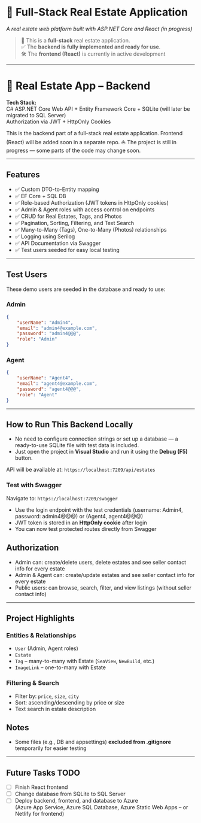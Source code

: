 # 🏡 Full-Stack Real Estate Application  
*A real estate web platform built with ASP.NET Core and React (in progress)*

> 🚧 This is a **full-stack** real estate application.  
> ✅ The **backend is fully implemented and ready for use**.  
> 🛠️ The **frontend (React)** is currently in active development

---


# 🏣 Real Estate App – Backend

**Tech Stack:**  
C# ASP.NET Core Web API + Entity Framework Core + SQLite (will later be migrated to SQL Server)  
Authorization via JWT + HttpOnly Cookies

This is the backend part of a full-stack real estate application. Frontend (React) will be added soon in a separate repo.
⛵ The project is still in progress — some parts of the code may change soon.

---

## Features

-   ✅ Custom DTO-to-Entity mapping
-   ✅ EF Core + SQL DB
-   ✅ Role-based Authorization (JWT tokens in HttpOnly cookies)
-   ✅ Admin & Agent roles with access control on endpoints
-   ✅ CRUD for Real Estates, Tags, and Photos
-   ✅ Pagination, Sorting, Filtering, and Text Search
-   ✅ Many-to-Many (Tags), One-to-Many (Photos) relationships
-   ✅ Logging using Serilog
-   ✅ API Documentation via Swagger
-   ✅ Test users seeded for easy local testing

---

## Test Users

These demo users are seeded in the database and ready to use:

### Admin

```json
{
    "userName": "Admin4",
    "email": "admin4@example.com",
    "password": "admin4@@@",
    "role": "Admin"
}
```

### Agent

```json
{
    "userName": "Agent4",
    "email": "agent4@example.com",
    "password": "agent4@@@",
    "role": "Agent"
}
```

---

## How to Run This Backend Locally

-   No need to configure connection strings or set up a database — a ready-to-use SQLite file with test data is included.
-   Just open the project in **Visual Studio** and run it using the **Debug (F5)** button.

API will be available at: `https://localhost:7209/api/estates`

### Test with Swagger

Navigate to: `https://localhost:7209/swagger`

-   Use the login endpoint with the test credentials (username: Admin4, password: admin4@@@) or (Agent4, agent4@@@)
-   JWT token is stored in an **HttpOnly cookie** after login
-   You can now test protected routes directly from Swagger

## Authorization

-   Admin can: create/delete users, delete estates and see seller contact info for every estate
-   Admin & Agent can: create/update estates and see seller contact info for every estate
-   Public users: can browse, search, filter, and view listings (without seller contact info)

---

## Project Highlights

### Entities & Relationships

-   `User` (Admin, Agent roles)
-   `Estate`
-   `Tag` – many-to-many with Estate (`SeaView`, `NewBuild`, etc.)
-   `ImageLink` – one-to-many with Estate

### Filtering & Search

-   Filter by: `price`, `size`, `city`
-   Sort: ascending/descending by price or size
-   Text search in estate description

## Notes

-   Some files (e.g., DB and appsettings) **excluded from .gitignore** temporarily for easier testing

---

## Future Tasks TODO

-   [ ] Finish React frontend
-   [ ] Change database from SQLite to SQL Server
-   [ ] Deploy backend, frontend, and database to Azure  
         (Azure App Service, Azure SQL Database, Azure Static Web Apps – or Netlify for frontend)
